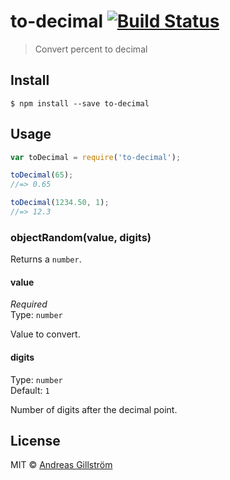# to-decimal [![Build Status](https://travis-ci.org/gillstrom/to-decimal.svg?branch=master)](https://travis-ci.org/gillstrom/to-decimal)

> Convert percent to decimal


## Install

```
$ npm install --save to-decimal
```


## Usage

```js
var toDecimal = require('to-decimal');

toDecimal(65);
//=> 0.65

toDecimal(1234.50, 1);
//=> 12.3
```


### objectRandom(value, digits)

Returns a `number`.

#### value

*Required*  
Type: `number`

Value to convert.

#### digits

Type: `number`  
Default: `1`

Number of digits after the decimal point.


## License

MIT © [Andreas Gillström](http://github.com/gillstrom)
